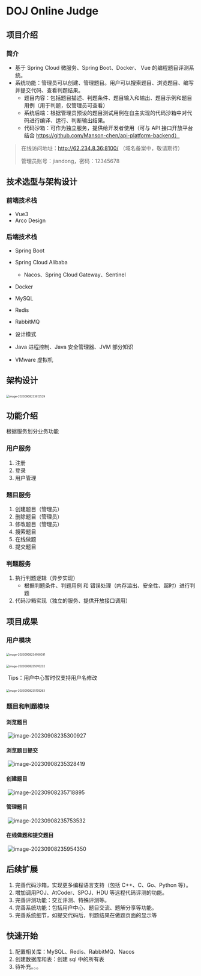 # DOJ Online Judge

## 项目介绍

### 简介

- 基于 Spring Cloud 微服务、Spring Boot、Docker、 Vue 的编程题目评测系统。
- 系统功能：管理员可以创建、管理题目。用户可以搜索题目、浏览题目、编写并提交代码、查看判题结果。
  - 题目内容：包括题目描述、判题条件、题目输入和输出、题目示例和题目用例（用于判题，仅管理员可查看）
  - 系统后端：根据管理员预设的题目测试用例在自主实现的代码沙箱中对代码进行编译、运行、判断输出结果。
  - 代码沙箱：可作为独立服务，提供给开发者使用（可与 API 接口开放平台结合 https://github.com/Manson-chen/api-platform-backend）

> 在线访问地址：http://62.234.8.36:8100/
> （域名备案中，敬请期待）
>
> 管理员账号：jiandong，密码：12345678



## 技术选型与架构设计

### 前端技术栈

- Vue3
- Arco Design

### 后端技术栈

- Spring Boot
- Spring Cloud Alibaba
  - Nacos、Spring Cloud Gateway、Sentinel

- Docker
- MySQL
- Redis
- RabbitMQ
- 设计模式
- Java 进程控制、Java 安全管理器、JVM 部分知识
- VMware 虚拟机



## 架构设计

​	<img src="README.assets/image-20230908233812529.png" alt="image-20230908233812529" style="zoom: 50%;" />



## 功能介绍

根据服务划分业务功能

### 用户服务

1. 注册
2. 登录
3. 用户管理

### 题目服务

1. 创建题目（管理员）
2. 删除题目（管理员）
3. 修改题目（管理员）
4. 搜索题目
5. 在线做题
6. 提交题目

### 判题服务

1. 执行判题逻辑（异步实现）
   - 根据判题条件、判题用例 和 错误处理（内存溢出、安全性、超时）进行判题
2. 代码沙箱实现（独立的服务、提供开放接口调用）



## 项目成果

### 用户模块

​	<img src="README.assets/image-20230908234958031.png" alt="image-20230908234958031" style="zoom:50%;" />

​	<img src="README.assets/image-20230908235010232.png" alt="image-20230908235010232" style="zoom:50%;" />

​	Tips：用户中心暂时仅支持用户名修改

​	<img src="README.assets/image-20230908235105263.png" alt="image-20230908235105263" style="zoom: 50%;" />

### 题目和判题模块

#### 浏览题目

​	![image-20230908235300927](README.assets/image-20230908235300927.png)

#### 浏览题目提交

​	![image-20230908235328419](README.assets/image-20230908235328419.png)

#### 	创建题目

​	![image-20230908235718895](README.assets/image-20230908235718895.png)

#### 管理题目

​	![image-20230908235753532](README.assets/image-20230908235753532.png)

#### 在线做题和提交题目

​	![image-20230908235954350](README.assets/image-20230908235954350.png)



## 后续扩展

1. 完善代码沙箱，实现更多编程语言支持（包括 C++、C、Go、Python 等）。
2. 增加调用POJ、AtCoder、SPOJ、HDU 等远程代码评测的功能。
3. 完善评测功能：交互评测、特殊评测等。
4. 完善系统功能：包括用户中心、题目交流、题解分享等功能。
5. 完善系统细节，如提交代码后，判题结果在做题页面的显示等



## 快速开始

1. 配置相关库：MySQL、Redis、RabbitMQ、Nacos
2. 创建数据库和表：创建 sql 中的所有表
3. 待补充。。。
